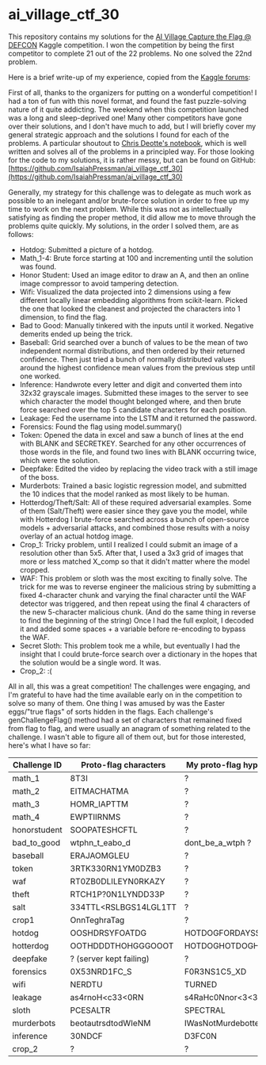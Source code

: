 # ai_village_ctf_30

This repository contains my solutions for the [AI Village Capture the Flag @ DEFCON](https://www.kaggle.com/competitions/ai-village-ctf) Kaggle competition.
I won the competition by being the first competitor to complete 21 out of the 22 problems. No one solved the 22nd problem.

Here is a brief write-up of my experience, copied from the [Kaggle forums](https://www.kaggle.com/competitions/ai-village-ctf/discussion/353536):

First of all, thanks to the organizers for putting on a wonderful competition! I had a ton of fun with this novel format, and found the fast puzzle-solving nature of it quite addicting. The weekend when this competition launched was a long and sleep-deprived one! Many other competitors have gone over their solutions, and I don't have much to add, but I will briefly cover my general strategic approach and the solutions I found for each of the problems. A particular shoutout to [Chris Deotte's notebook](https://www.kaggle.com/code/cdeotte/solutions-d3fc0n-ctf-lb-0-894), which is well written and solves all of the problems in a principled way. For those looking for the code to my solutions, it is rather messy, but can be found on GitHub: [https://github.com/IsaiahPressman/ai_village_ctf_30](https://github.com/IsaiahPressman/ai_village_ctf_30)

Generally, my strategy for this challenge was to delegate as much work as possible to an inelegant and/or brute-force solution in order to free up my time to work on the next problem. While this was not as intellectually satisfying as finding the proper method, it did allow me to move through the problems quite quickly. My solutions, in the order I solved them, are as follows:

- Hotdog: Submitted a picture of a hotdog.
- Math_1-4: Brute force starting at 100 and incrementing until the solution was found.
- Honor Student: Used an image editor to draw an A, and then an online image compressor to avoid tampering detection.
- Wifi: Visualized the data projected into 2 dimensions using a few different locally linear embedding algorithms from scikit-learn. Picked the one that looked the cleanest and projected the characters into 1 dimension, to find the flag.
- Bad to Good: Manually tinkered with the inputs until it worked. Negative demerits ended up being the trick.
- Baseball: Grid searched over a bunch of values to be the mean of two independent normal distributions, and then ordered by their returned confidence. Then just tried a bunch of normally distributed values around the highest confidence mean values from the previous step until one worked.
- Inference: Handwrote every letter and digit and converted them into 32x32 grayscale images. Submitted these images to the server to see which character the model thought belonged where, and then brute force searched over the top 5 candidate characters for each position.
- Leakage: Fed the username into the LSTM and it returned the password.
- Forensics: Found the flag using model.summary()
- Token: Opened the data in excel and saw a bunch of lines at the end with BLANK and SECRETKEY. Searched for any other occurrences of those words in the file, and found two lines with BLANK occurring twice, which were the solution.
- Deepfake: Edited the video by replacing the video track with a still image of the boss.
- Murderbots: Trained a basic logistic regression model, and submitted the 10 indices that the model ranked as most likely to be human.
- Hotterdog/Theft/Salt: All of these required adversarial examples. Some of them (Salt/Theft) were easier since they gave you the model, while with Hotterdog I brute-force searched across a bunch of open-source models + adversarial attacks, and combined those results with a noisy overlay of an actual hotdog image.
- Crop_1: Tricky problem, until I realized I could submit an image of a resolution other than 5x5. After that, I used a 3x3 grid of images that more or less matched X_comp so that it didn't matter where the model cropped.
- WAF: This problem or sloth was the most exciting to finally solve. The trick for me was to reverse engineer the malicious string by submitting a fixed 4-character chunk and varying the final character until the WAF detector was triggered, and then repeat using the final 4 characters of the new 5-character malicious chunk. (And do the same thing in reverse to find the beginning of the string) Once I had the full exploit, I decoded it and added some spaces + a variable before re-encoding to bypass the WAF.
- Secret Sloth: This problem took me a while, but eventually I had the insight that I could brute-force search over a dictionary in the hopes that the solution would be a single word. It was.
- Crop_2: :(

All in all, this was a great competition! The challenges were engaging, and I'm grateful to have had the time available early on in the competition to solve so many of them. One thing I was amused by was the Easter eggs/"true flags" of sorts hidden in the flags. Each challenge's genChallengeFlag() method had a set of characters that remained fixed from flag to flag, and were usually an anagram of something related to the challenge. I wasn't able to figure all of them out, but for those interested, here's what I have so far:

| Challenge ID | Proto-flag characters | My proto-flag hypothesis |
| --- | --- | --- |
| math_1 | 8T3I | ? |
| math_2 | EITMACHATMA | ? |
| math_3 | HOMR_IAPTTM | ? |
| math_4 | EWPTIIRNMS | ? |
| honorstudent | SOOPATESHCFTL | ? |
| bad_to_good | wtphn_t_eabo_d | dont_be_a_wtph ? |
| baseball | ERAJAOMGLEU | ? |
| token | 3RTK330RN1YM0DZB3 | ? |
| waf | RT0ZB0DLILEYN0RKAZY | ? |
| theft | RTCH1P?0N1LYNDD33P | ? |
| salt | 334TTL<RSLBGS14LGL1TT | ? |
| crop1 | OnnTeghraTag | ? |
| hotdog | OOSHDRSYFOATDG | HOTDOGFORDAYSS |
| hotterdog | OOTHDDDTHOHGGGOOOT | HOTDOGHOTDOGHOTDOG |
| deepfake | ? (server kept failing) | ? |
| forensics | 0X53NRD1FC_S | F0R3NS1C5_XD |
| wifi | NERDTU | TURNED |
| leakage | as4rnoH<c33<0RN | s4RaHc0Nnor<3<3 |
| sloth | PCESALTR | SPECTRAL |
| murderbots | beotautrsdtodWIeNM | IWasNotMurdebotted |
| inference | 30NDCF | D3FC0N |
| crop_2 | ? | ? |


